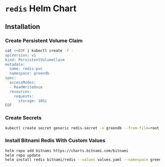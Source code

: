 # `redis` Helm Chart

## Installation

### Create Persistent Volume Claim


```bash
cat <<EOF | kubectl create -f -
apiVersion: v1
kind: PersistentVolumeClaim
metadata:
  name: redis-pvc
  namespace: greendb
spec:
  accessModes:
  - ReadWriteOnce
  resources:
    requests:
      storage: 10Gi
EOF
```


### Create Secrets

```bash
kubectl create secret generic redis-secret -n greendb --from-file=root-password=../../.credentials/redis-root-password
```


### Install Bitnami Redis With Custom Values

```bash
helm repo add bitnami https://charts.bitnami.com/bitnami
helm repo update
helm install redis bitnami/redis --values values.yaml --namespace greendb
```
